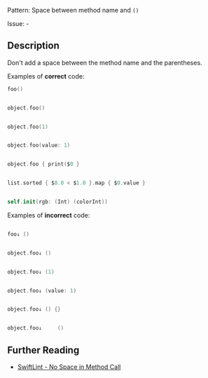 Pattern: Space between method name and `()`

Issue: -

## Description

Don't add a space between the method name and the parentheses.

Examples of **correct** code:

```swift
foo()


object.foo()


object.foo(1)


object.foo(value: 1)


object.foo { print($0 }


list.sorted { $0.0 < $1.0 }.map { $0.value }


self.init(rgb: (Int) (colorInt))

```
Examples of **incorrect** code:

```swift

foo↓ ()


object.foo↓ ()


object.foo↓ (1)


object.foo↓ (value: 1)


object.foo↓ () {}


object.foo↓     ()

```

## Further Reading

* [SwiftLint - No Space in Method Call](https://realm.github.io/SwiftLint/no_space_in_method_call.html)